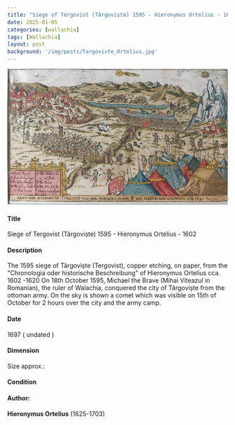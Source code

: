 ```yaml
---
title: "Siege of Tergovist (Târgoviște) 1595 - Hieronymus Ortelius - 1602"
date: 2025-01-05
categories: [wallachia]
tags: [Wallachia]
layout: post
background: '/img/posts/Targoviste_Ortelius.jpg'
---
```

![Map](/img/posts/Targoviste_Ortelius.jpg "Map")
#### Title ####
Siege of Tergovist (Târgoviște) 1595 - Hieronymus Ortelius - 1602

#### Description ####
The 1595 siege of Târgoviște (Tergovist), copper etching, on paper, from the "Chronologia oder historische Beschreibung" of Hieronymus Ortelius cca. 1602 -1620
On 18th October 1595, Michael the Brave (Mihai Viteazul in Romanian), the ruler of Walachia, conquered the city of Târgoviște from the ottoman army. 
On the sky is shown a comet which was visible on 15th of October for 2 hours over the city and the army camp.  

#### Date ####
1697 ( undated )

#### Dimension ####
Size approx.: 

#### Condition ####

#### Author: ####
**Hieronymus Ortelius** (1625-1703)